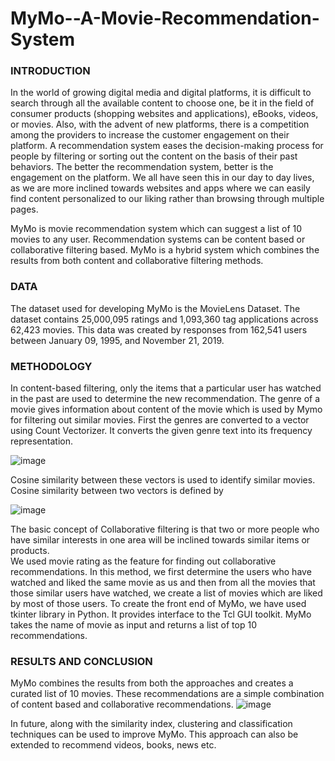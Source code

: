 # MyMo--A-Movie-Recommendation-System

### INTRODUCTION

In the world of growing digital media and digital platforms, it is difficult to search through all the available content to choose one, be it in the field of consumer products (shopping websites and applications), eBooks, videos, or movies. Also, with the advent of new platforms, there is a competition among the providers to increase the customer engagement on their platform.
A recommendation system eases the decision-making process for people by filtering or sorting out the content on the basis of their past behaviors. The better the recommendation system, better is the engagement on the platform. We all have seen this in our day to day lives, as we are more inclined towards websites and apps where we can easily find content personalized to our liking rather than browsing through multiple pages.

MyMo is movie recommendation system which can suggest a list of 10 movies to any user.
Recommendation systems can be content based or collaborative filtering based. MyMo is a hybrid system which combines the results from both content and collaborative filtering methods.

### DATA

The dataset used for developing MyMo is the MovieLens Dataset.
The dataset contains 25,000,095 ratings and 1,093,360 tag applications across 62,423 movies. This data was created by responses from 162,541 users between January 09, 1995, and November 21, 2019.

### METHODOLOGY

In content-based filtering, only the items that a particular user has watched in the past are used to determine the new recommendation. 
The genre of a movie gives information about content of the movie which is used by Mymo for filtering out similar movies.
First the genres are converted to a vector using Count Vectorizer. It converts the given genre text into its frequency representation.

![image](https://user-images.githubusercontent.com/95187849/210449506-1a43246d-83a3-4c64-b406-86a640286e98.png)

Cosine similarity between these vectors is used to identify similar movies. Cosine similarity between two vectors is defined by 

![image](https://user-images.githubusercontent.com/95187849/210449642-806df343-1910-4a9e-bf65-aa0fbde7a8bd.png)


The basic concept of Collaborative filtering is that two or more people who have similar interests in one area will be inclined towards similar items or products.  
We used movie rating as the feature for finding out collaborative recommendations. 
In this method, we first determine the users who have watched and liked the same movie as us and then from all the movies that those similar users have watched, we create a list of movies which are liked by most of those users. 
To create the front end of MyMo, we have used tkinter library in Python.
It provides interface to the Tcl GUI toolkit. MyMo takes the name of movie as input and returns a list of top 10 recommendations.



### RESULTS AND CONCLUSION
MyMo combines the results from both the approaches and creates a curated list of 10 movies. These  recommendations are a simple combination of content based and collaborative recommendations.
![image](https://user-images.githubusercontent.com/95187849/210449718-f8c0c3a3-eeb6-4c47-bcab-ec1c8eb05383.png)


In future, along with the similarity index, clustering and classification techniques can be used to improve MyMo.
This approach can also be extended to recommend videos, books, news etc.





